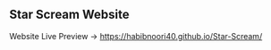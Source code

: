 Star Scream Website
----------------------------------------
Website Live Preview -> https://habibnoori40.github.io/Star-Scream/
